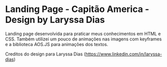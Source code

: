 # Landing Page - Capitão America - Design by Laryssa Dias

Landing page desenvolvida para praticar meus conhecimentos em HTML e CSS.
Também utilizei um pouco de animações nas imagens com keyframes e a biblioteca AOS.JS para animações dos textos. 

Creditos do design para Laryssa Dias (https://www.linkedin.com/in/laryssa-dias)

